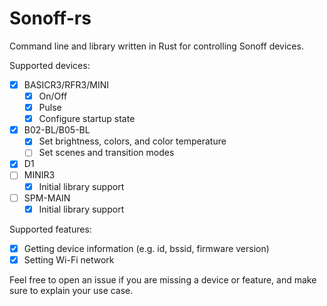 # Sonoff-rs

Command line and library written in Rust for controlling Sonoff devices.

Supported devices:

- [x] BASICR3/RFR3/MINI
  - [x] On/Off
  - [x] Pulse
  - [x] Configure startup state
- [x] B02-BL/B05-BL
  - [x] Set brightness, colors, and color temperature
  - [ ] Set scenes and transition modes
- [x] D1
- [ ] MINIR3
  - [x] Initial library support
- [ ] SPM-MAIN
  - [x] Initial library support

Supported features:

- [x] Getting device information (e.g. id, bssid, firmware version)
- [x] Setting Wi-Fi network

Feel free to open an issue if you are missing a device or feature, and make
sure to explain your use case.
